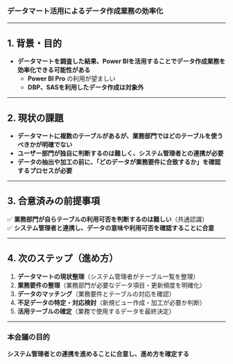 ### **データマート活用によるデータ作成業務の効率化**  

---

## **1. 背景・目的**
- **データマートを調査した結果、Power BIを活用することでデータ作成業務を効率化できる可能性がある**
  - **Power BI Pro** の利用が望ましい  
  - **DBP、SASを利用したデータ作成は対象外**  

---

## **2. 現状の課題**
- **データマートに複数のテーブルがあるが、業務部門ではどのテーブルを使うべきかが明確でない**  
- **ユーザー部門が独自に判断するのは難しく、システム管理者との連携が必要**  
- **データの抽出や加工の前に、「どのデータが業務要件に合致するか」を確認するプロセスが必要**  

---

## **3. 合意済みの前提事項**
✅ **業務部門が自らテーブルの利用可否を判断するのは難しい**（共通認識）  
✅ **システム管理者と連携し、データの意味や利用可否を確認することに合意**  

---

## **4. 次のステップ（進め方）**
1. **データマートの現状整理**（システム管理者がテーブル一覧を整理）  
2. **業務要件の整理**（業務部門が必要なデータ項目・更新頻度を明確化）  
3. **データのマッチング**（業務要件とテーブルの対応を確認）  
4. **不足データの特定・対応検討**（新規ビュー作成・加工が必要か判断）  
5. **活用テーブルの確定**（業務で使用するデータを最終決定）  

---

### **本会議の目的**
**システム管理者との連携を進めることに合意し、進め方を確定する**
